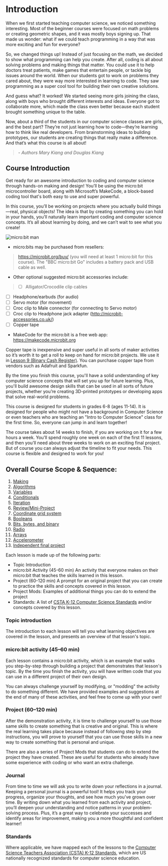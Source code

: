 # Introduction

When we first started teaching computer science, we noticed something interesting. Most of the beginner courses were focused on math problems or creating geometric shapes, and it was mostly boys signing up. That made us wonder: what if we could teach programming in a way that was more exciting and fun for everyone?

So, we changed things up! Instead of just focusing on the math, we decided to show what programming can help you create. After all, coding is all about solving problems and making things that matter. You could use it to help doctors treat patients, make games that entertain people, or tackle big issues around the world. When our students got to work on problems they cared about, they were way more interested in learning to code. They saw programming as a super cool tool for building their own creative solutions.

And guess what? It worked! We started seeing more girls joining the class, along with boys who brought different interests and ideas. Everyone got to collaborate more, which made the class even better because each student brought something unique to the table.

Now, about a third of the students in our computer science classes are girls, and the best part? They’re not just learning how to code—they’re learning how to think like real developers. From brainstorming ideas to building prototypes, our students are creating things that really make a difference. And that’s what this course is all about!

> _- Authors Mary Kiang and Douglas Kiang_

## Course Introduction
Get ready for an awesome introduction to coding and computer science through hands-on making and design! You’ll be using the micro:bit
microcontroller board, along with Microsoft’s MakeCode, a block-based coding tool that's both easy to use and super powerful.

In this course, you’ll be working on projects where you actually build things—real, physical objects! The idea is that by creating something you can hold in your hands, you’ll naturally learn important coding and computer science concepts. It’s all about learning by doing, and we can’t wait to see what you create!

![micro:bit man](/static/courses/csintro/microbitman.jpg)

* micro:bits may be purchased from resellers:

>   https://microbit.org/buy/ (you will need at least 1 micro:bit for this course).  The "BBC micro:bit Go" includes a battery pack and USB cable as well.

* Other optional suggested micro:bit accessories include:

> * [ ] Alligator/Crocodile clip cables
  * [ ]	Headphone/earbuds (for audio)
  * [ ] Servo motor (for movement)
  * [ ] Croc clip to Male connector (for connecting to Servo motor)
  * [ ] Croc clip to Headphone jack adapter (http://microbit-accessories.co.uk/)
  * [ ] Copper tape

* MakeCode for the micro:bit is a free web app: https://makecode.microbit.org

Copper tape is inexpensive and super useful in all sorts of maker activities so it’s worth it to get a roll to keep on hand for micro:bit projects. We use it in [Lesson 9 (Binary Cash Register)](/courses/csintro/binary/project). You can purchase copper tape from vendors such as Adafruit and Sparkfun.

By the time you finish this course, you'll have a solid understanding of key computer science concepts that will set you up for future learning. Plus, you'll build awesome design skills that can be used in all sorts of future projects, whether you’re creating 3D-printed prototypes or developing apps that solve real-world problems.

This course is designed for students in grades 6-8 (ages 11-14). It is designed for people who might not have a background in Computer Science or even teachers who are teaching an "Intro to Computer Science" class for the first time. So, everyone can jump in and learn together!

The course takes about 14 weeks to finish, if you are working on it for a few hours a week. You’ll spend roughly one week on each of the first 11 lessons, and then you’ll need about three weeks to work on an exciting final project. But of course you can always adjust the timeline to fit your needs. This course is flexible and designed to work for you!

## Overall Course Scope & Sequence:

1. [Making](/courses/csintro/making) 
2. [Algorithms](/courses/csintro/algorithms)
3. [Variables](/courses/csintro/variables)
4. [Conditionals](/courses/csintro/conditionals)
5. [Iteration](/courses/csintro/iteration)
6. [Review/Mini-Project](courses/csintro/miniproject)
7. [Coordinate grid system](/courses/csintro/coordinates)
8. [Booleans](/courses/csintro/booleans)
9. [Bits, bytes, and binary](/courses/csintro/binary) 
10. [Radio](/courses/csintro/radio)
11. [Arrays](/courses/csintro/arrays)
12. [Accelerometer](/courses/csintro/accelerometer)
13. [Independent final project](/courses/csintro/finalproject)

Each lesson is made up of the following parts:

* Topic Introduction
* micro:bit Activity (45-60 min) An activity that everyone makes on their micro:bit that teaches the skills learned in this lesson.
* Project (60-120 min) A prompt for an original project that you can create to practice the skills and concepts covered in this lesson.
* Project Mods: Examples of additional things you can do to extend the project
* Standards: A list of [CSTA K-12 Computer Science Standards](https://www.csteachers.org/?page=CSTA_Standards) and/or concepts covered by this lesson.

### Topic introduction

The introduction to each lesson will tell you what learning objectives are covered in the lesson, and presents an overview of that lesson's topic. 

### micro:bit activity (45–60 min)
Each lesson contains a micro:bit activity, which is an example that walks you step-by-step through building a project that demonstrates that lesson's topic. By the time you finish the activity, you will have written code that you can use in a different project of their own design.

You can always challenge yourself by modifying, or "modding" the activity to do something different. We have provided examples and suggestions at the end of many of these activities, and feel free to come up with your own!

### Project (60–120 min)
After the demonstration activity, it is time to challenge yourself to use those same skills to create something that is creative and original. This is where the real learning takes place because instead of following step by step instructions, you will prove to yourself that you can use those skills in a new way to create something that is personal and unique.

There are also a series of Project Mods that students can do to extend the project they have created. These are useful for students who already have some experience with coding or who want an extra challenge.

### Journal
From time to time we will ask you to write down your reflections in a journal. Keeping a personal journal is a powerful tool! It helps you track your progress, organize your thoughts, and see how much you've grown over time. By writing down what you learned from each activity and project, you’ll deepen your understanding and notice patterns in your problem-solving process. Plus, it’s a great way to celebrate your successes and identify areas for improvement, making you a more thoughtful and confident learner!

### Standards
Where applicable, we have mapped each of the lessons to the [Computer Science Teachers Association (CSTA) K-12 Standards](https://www.csteachers.org/?page=CSTA_Standards), which are US nationally recognized standards for computer science education.
